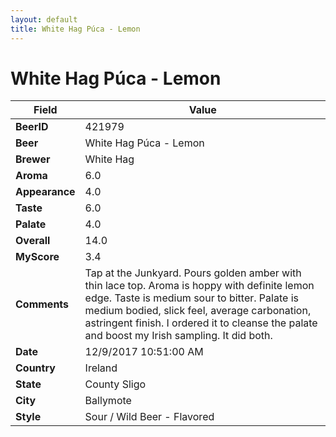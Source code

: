 ```yaml
---
layout: default
title: White Hag Púca - Lemon
---
```


# White Hag Púca - Lemon

| Field         | Value     |
|---------------|-----------|
| **BeerID** | 421979 |
| **Beer** | White Hag Púca - Lemon |
| **Brewer** | White Hag |
| **Aroma** | 6.0 |
| **Appearance** | 4.0 |
| **Taste** | 6.0 |
| **Palate** | 4.0 |
| **Overall** | 14.0 |
| **MyScore** | 3.4 |
| **Comments** | Tap at the Junkyard. Pours golden amber with thin lace top. Aroma is hoppy with definite lemon edge. Taste is medium sour to bitter. Palate is medium bodied, slick feel, average carbonation, astringent finish. I ordered it to cleanse the palate and boost my Irish sampling. It did both. |
| **Date** | 12/9/2017 10:51:00 AM |
| **Country** | Ireland |
| **State** | County Sligo |
| **City** | Ballymote |
| **Style** | Sour / Wild Beer - Flavored |
